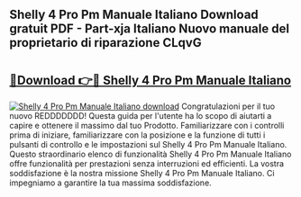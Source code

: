 ## Shelly 4 Pro Pm Manuale Italiano Download gratuit PDF - Part-xja Italiano Nuovo manuale del proprietario di riparazione CLqvG

# <h2><a href="http://dfee0hz.blite.top/?on=Shelly+4+Pro+Pm+Manuale+Italiano">🔗Download 👉🔴 Shelly 4 Pro Pm Manuale Italiano</a></h2>

[![Shelly 4 Pro Pm Manuale Italiano download](https://i.imgur.com/lujVjoI.png)](http://dfee0hz.blite.top/?on=Shelly+4+Pro+Pm+Manuale+Italiano)
Congratulazioni per il tuo nuovo REDDDDDDD! Questa guida per l'utente ha lo scopo di aiutarti a capire e ottenere il massimo dal tuo Prodotto. Familiarizzare con i controlli prima di iniziare, familiarizzare con la posizione e la funzione di tutti i pulsanti di controllo e le impostazioni sul Shelly 4 Pro Pm Manuale Italiano. Questo straordinario elenco di funzionalità Shelly 4 Pro Pm Manuale Italiano offre funzionalità per prestazioni senza interruzioni ed efficienti. La vostra soddisfazione è la nostra missione Shelly 4 Pro Pm Manuale Italiano. Ci impegniamo a garantire la tua massima soddisfazione.
